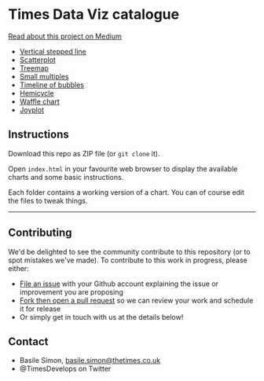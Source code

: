 # Times Data Viz catalogue

[Read about this project on Medium](https://medium.com/digital-times/opening-the-times-dataviz-catalogue-c6fd6e30ccb2)

* [Vertical stepped line](https://github.com/times/dataviz-catalogue/tree/master/vertical-stepped-line)
* [Scatterplot](https://github.com/times/dataviz-catalogue/tree/master/scatterplot)
* [Treemap](https://github.com/times/dataviz-catalogue/tree/master/treemap)
* [Small multiples](https://github.com/times/dataviz-catalogue/tree/master/small-multiples)
* [Timeline of bubbles](https://github.com/times/dataviz-catalogue/tree/master/timeline-bubbles)
* [Hemicycle](https://github.com/times/dataviz-catalogue/tree/master/hemicycle)
* [Waffle chart](https://github.com/times/dataviz-catalogue/tree/master/waffle)
* [Joyplot](https://github.com/times/dataviz-catalogue/tree/master/joyplot)

## Instructions

Download this repo as ZIP file (or `git clone` it).

Open `index.html` in your favourite web browser to display the available charts and some basic instructions.

Each folder contains a working version of a chart. You can of course edit the files to tweak things.

---

## Contributing

We'd be delighted to see the community contribute to this repository (or to spot mistakes we've made). To contribute to this work in progress, please either:

* [File an issue](https://github.com/times/dataviz-catalogue/issues) with your Github account explaining the issue or improvement you are proposing
* [Fork then open a pull request](https://github.com/times/dataviz-catalogue/pulls) so we can review your work and schedule it for release
* Or simply get in touch with us at the details below!


## Contact

* Basile Simon, basile.simon@thetimes.co.uk
* @TimesDevelops on Twitter
